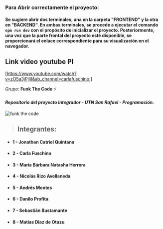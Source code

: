 ### Para Abrir correctamente el proyecto:
#### Se sugiere abrir dos terminales, una en la carpeta "FRONTEND" y la otra en "BACKEND". En ambas terminales, se procede a ejecutar el comando ` npm run dev` con el propósito de inicializar el proyecto. Posteriormente, una vez que la parte frontal del proyecto esté disponible, se proporcionará el enlace correspondiente para su visualización en el navegador.

## Link video youtube PI
[https://www.youtube.com/watch?v=zO5a3jPjIjI&ab_channel=carlafuschino:]
 

_Grupo:_ **Funk The Code** ⚡

#### _Repositorio del proyecto Integrador - UTN San Rafael - Programación._

![funk the code](https://media0.giphy.com/media/v1.Y2lkPTc5MGI3NjExMnJzMWNhYnphcGR5bHI1d3Vrc3JreXNvMml0bDc0M3RiejY2MzFrOCZlcD12MV9pbnRlcm5hbF9naWZfYnlfaWQmY3Q9Zw/SWoSkN6DxTszqIKEqv/giphy.gif)

> ## **Integrantes**:

- #### 1 - Jonathan Catriel Quintana
- #### 2 - Carla Fuschino
- #### 3 - María Bárbara Natasha Herrera
- #### 4 - Nicolás Rizo Avellaneda
- #### 5 - Andrés Montes
- #### 6 - Danilo Profita
- #### 7 - Sebastián Bustamante
- #### 8 - Matias Diaz de Otazu



